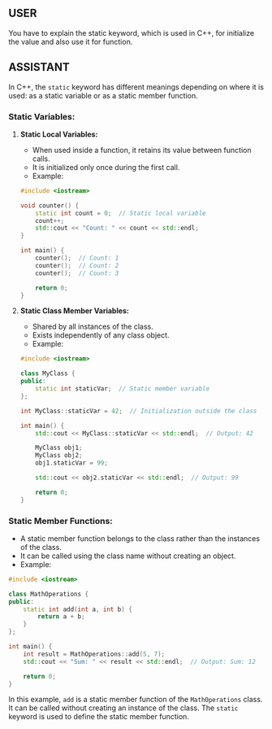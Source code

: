 ## USER
You have to explain the static keyword, which is used in C++, for initialize the value and also use it for function.

## ASSISTANT
In C++, the `static` keyword has different meanings depending on where it is used: as a static variable or as a static member function.

### Static Variables:
1. **Static Local Variables:**
    - When used inside a function, it retains its value between function calls.
    - It is initialized only once during the first call.
    - Example:

    ```cpp
    #include <iostream>

    void counter() {
        static int count = 0;  // Static local variable
        count++;
        std::cout << "Count: " << count << std::endl;
    }

    int main() {
        counter();  // Count: 1
        counter();  // Count: 2
        counter();  // Count: 3

        return 0;
    }
    ```

2. **Static Class Member Variables:**
    - Shared by all instances of the class.
    - Exists independently of any class object.
    - Example:

    ```cpp
    #include <iostream>

    class MyClass {
    public:
        static int staticVar;  // Static member variable
    };

    int MyClass::staticVar = 42;  // Initialization outside the class

    int main() {
        std::cout << MyClass::staticVar << std::endl;  // Output: 42

        MyClass obj1;
        MyClass obj2;
        obj1.staticVar = 99;

        std::cout << obj2.staticVar << std::endl;  // Output: 99

        return 0;
    }
    ```

### Static Member Functions:
- A static member function belongs to the class rather than the instances of the class.
- It can be called using the class name without creating an object.
- Example:

```cpp
#include <iostream>

class MathOperations {
public:
    static int add(int a, int b) {
        return a + b;
    }
};

int main() {
    int result = MathOperations::add(5, 7);
    std::cout << "Sum: " << result << std::endl;  // Output: Sum: 12

    return 0;
}
```

In this example, `add` is a static member function of the `MathOperations` class. It can be called without creating an instance of the class. The `static` keyword is used to define the static member function.